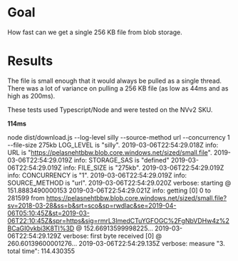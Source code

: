 # Goal

How fast can we get a single 256 KB file from blob storage.

# Results

The file is small enough that it would always be pulled as a single thread. There was a lot of variance on pulling a 256 KB file (as low as 44ms and as high as 200ms).

These tests used Typescript/Node and were tested on the NVv2 SKU.

**114ms**

node dist/download.js --log-level silly --source-method url --concurrency 1 --file-size 275kb
LOG_LEVEL is "silly".
2019-03-06T22:54:29.018Z info: URL is "https://pelasnehtbbw.blob.core.windows.net/sized/small.file".
2019-03-06T22:54:29.019Z info: STORAGE_SAS is "defined"
2019-03-06T22:54:29.019Z info: FILE_SIZE is "275kb".
2019-03-06T22:54:29.019Z info: CONCURRENCY is "1".
2019-03-06T22:54:29.019Z info: SOURCE_METHOD is "url".
2019-03-06T22:54:29.020Z verbose: starting @ 151.8883490000153
2019-03-06T22:54:29.021Z info: getting [0] 0 to 281599 from https://pelasnehtbbw.blob.core.windows.net/sized/small.file?sv=2018-03-28&ss=b&srt=sco&sp=rwdlac&se=2019-04-06T05:10:45Z&st=2019-03-06T22:10:45Z&spr=https&sig=rmrL3ImedCTuYGFOGC%2FgNbVDHw4z%2BCaGI0vkbi3K8TI%3D @ 152.66913599998225...
2019-03-06T22:54:29.129Z verbose: first byte received [0] @ 260.60139600001276...
2019-03-06T22:54:29.135Z verbose: measure "3. total time": 114.430355
